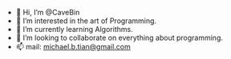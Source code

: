 - 👋 Hi, I’m @CaveBin
- 👀 I’m interested in the art of Programming.
- 🌱 I’m currently learning Algorithms.
- 💞️ I’m looking to collaborate on everything about programming.
- 📫 mail: michael.b.tian@gmail.com

<!---
CaveBin/CaveBin is a ✨ special ✨ repository because its `README.md` (this file) appears on your GitHub profile.
You can click the Preview link to take a look at your changes.
--->
